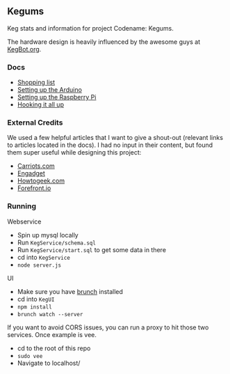 ## Kegums

Keg stats and information for project Codename: Kegums.

The hardware design is heavily influenced by the awesome guys at [KegBot.org](https://kegbot.org/).

### Docs

- [Shopping list](docs/shopping.md)
- [Setting up the Arduino](docs/arduino.md)
- [Setting up the Raspberry Pi](docs/pi.md)
- [Hooking it all up](docs/setup.md)

### External Credits

We used a few helpful articles that I want to give a shout-out (relevant links to articles located in the docs). I had no input in their content, but found them super useful while designing this project:

- [Carriots.com](https://www.carriots.com/)
- [Engadget](http://www.engadget.com/)
- [Howtogeek.com](http://www.howtogeek.com/)
- [Forefront.io](http://forefront.io/)

### Running

Webservice
- Spin up mysql locally
- Run `KegService/schema.sql`
- Run `KegService/start.sql` to get some data in there
- cd into `KegService`
- `node server.js`

UI
- Make sure you have [brunch](https://github.com/brunch/brunch) installed
- cd into `KegUI`
- `npm install`
- `brunch watch --server`

If you want to avoid CORS issues, you can run a proxy to hit those two services. Once example is vee.
- cd to the root of this repo
- `sudo vee`
- Navigate to localhost/
